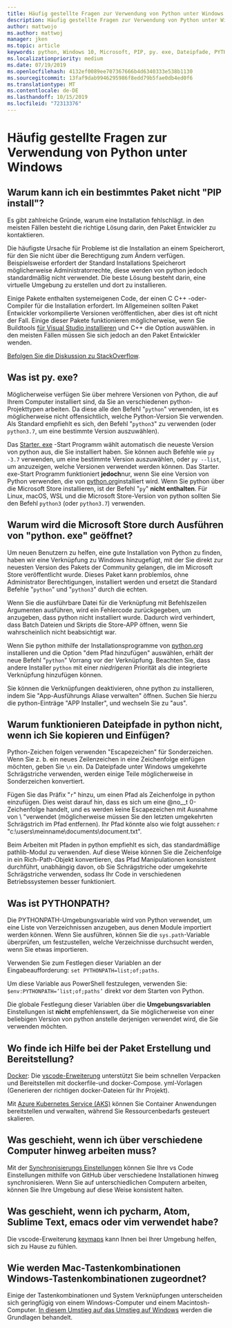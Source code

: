 ```yaml
---
title: Häufig gestellte Fragen zur Verwendung von Python unter Windows
description: Häufig gestellte Fragen zur Verwendung von Python unter Windows
author: mattwojo
ms.author: mattwoj
manager: jken
ms.topic: article
keywords: python, Windows 10, Microsoft, PIP, py. exe, Dateipfade, PYTHONPATH, python-Bereitstellung, Python-Paket Erstellung
ms.localizationpriority: medium
ms.date: 07/19/2019
ms.openlocfilehash: 4132ef0089ee707367666b4d6340333e538b1130
ms.sourcegitcommit: 13faf9dab9946295986f8edd79b5fae0db4ed0f6
ms.translationtype: MT
ms.contentlocale: de-DE
ms.lasthandoff: 10/15/2019
ms.locfileid: "72313376"
---
```

# <a name="frequently-asked-questions-about-using-python-on-windows"></a>Häufig gestellte Fragen zur Verwendung von Python unter Windows

## <a name="why-cant-i-pip-install-a-certain-package"></a>Warum kann ich ein bestimmtes Paket nicht "PIP install"?

Es gibt zahlreiche Gründe, warum eine Installation fehlschlägt. in den meisten Fällen besteht die richtige Lösung darin, den Paket Entwickler zu kontaktieren.

Die häufigste Ursache für Probleme ist die Installation an einem Speicherort, für den Sie nicht über die Berechtigung zum Ändern verfügen. Beispielsweise erfordert der Standard Installations Speicherort möglicherweise Administratorrechte, diese werden von python jedoch standardmäßig nicht verwendet. Die beste Lösung besteht darin, eine virtuelle Umgebung zu erstellen und dort zu installieren.

Einige Pakete enthalten systemeigenen Code, der einen C C++ -oder-Compiler für die Installation erfordert. Im Allgemeinen sollten Paket Entwickler vorkompilierte Versionen veröffentlichen, aber dies ist oft nicht der Fall. Einige dieser Pakete funktionieren möglicherweise, wenn Sie Buildtools [für Visual Studio installieren](https://visualstudio.microsoft.com/downloads/#build-tools-for-visual-studio-2019) und C++ die Option auswählen. in den meisten Fällen müssen Sie sich jedoch an den Paket Entwickler wenden.

[Befolgen Sie die Diskussion zu StackOverflow](https://stackoverflow.com/questions/4750806/how-do-i-install-pip-on-windows/12476379).

## <a name="what-is-pyexe"></a>Was ist py. exe?

Möglicherweise verfügen Sie über mehrere Versionen von Python, die auf Ihrem Computer installiert sind, da Sie an verschiedenen python-Projekttypen arbeiten. Da diese alle den Befehl "`python`" verwenden, ist es möglicherweise nicht offensichtlich, welche Python-Version Sie verwenden. Als Standard empfiehlt es sich, den Befehl "`python3`" zu verwenden (oder `python3.7`, um eine bestimmte Version auszuwählen).

Das [Starter. exe](https://docs.python.org/3/using/windows.html#launcher) -Start Programm wählt automatisch die neueste Version von python aus, die Sie installiert haben. Sie können auch Befehle wie `py -3.7` verwenden, um eine bestimmte Version auszuwählen, oder `py --list`, um anzuzeigen, welche Versionen verwendet werden können. Das Starter. exe-Start Programm funktioniert **jedoch**nur, wenn Sie eine Version von Python verwenden, die von [python.org](https://www.python.org/downloads/windows/)installiert wird. Wenn Sie python über die Microsoft Store installieren, ist der Befehl "`py`" **nicht enthalten**. Für Linux, macOS, WSL und die Microsoft Store-Version von python sollten Sie den Befehl `python3` (oder `python3.7`) verwenden.

## <a name="why-does-running-pythonexe-open-the-microsoft-store"></a>Warum wird die Microsoft Store durch Ausführen von "python. exe" geöffnet?

Um neuen Benutzern zu helfen, eine gute Installation von Python zu finden, haben wir eine Verknüpfung zu Windows hinzugefügt, mit der Sie direkt zur neuesten Version des Pakets der Community gelangen, die im Microsoft Store veröffentlicht wurde. Dieses Paket kann problemlos, ohne Administrator Berechtigungen, installiert werden und ersetzt die Standard Befehle "`python`" und "`python3`" durch die echten.

Wenn Sie die ausführbare Datei für die Verknüpfung mit Befehlszeilen Argumenten ausführen, wird ein Fehlercode zurückgegeben, um anzugeben, dass python nicht installiert wurde. Dadurch wird verhindert, dass Batch Dateien und Skripts die Store-APP öffnen, wenn Sie wahrscheinlich nicht beabsichtigt war.

Wenn Sie python mithilfe der Installationsprogramme von [python.org](https://www.python.org/downloads/windows/) installieren und die Option "dem Pfad hinzufügen" auswählen, erhält der neue Befehl "`python`" Vorrang vor der Verknüpfung. Beachten Sie, dass andere Installer `python` mit einer _niedrigeren_ Priorität als die integrierte Verknüpfung hinzufügen können.

Sie können die Verknüpfungen deaktivieren, ohne python zu installieren, indem Sie "App-Ausführungs Aliase verwalten" öffnen. Suchen Sie hierzu die python-Einträge "APP Installer", und wechseln Sie zu "aus".

## <a name="why-dont-file-paths-work-in-python-when-i-copy-paste-them"></a>Warum funktionieren Dateipfade in python nicht, wenn ich Sie kopieren und Einfügen?

Python-Zeichen folgen verwenden "Escapezeichen" für Sonderzeichen. Wenn Sie z. b. ein neues Zeilenzeichen in eine Zeichenfolge einfügen möchten, geben Sie `\n` ein. Da Dateipfade unter Windows umgekehrte Schrägstriche verwenden, werden einige Teile möglicherweise in Sonderzeichen konvertiert.

Fügen Sie das Präfix "`r`" hinzu, um einen Pfad als Zeichenfolge in python einzufügen. Dies weist darauf hin, dass es sich um eine @no__t 0-Zeichenfolge handelt, und es werden keine Escapezeichen mit Ausnahme von \ "verwendet (möglicherweise müssen Sie den letzten umgekehrten Schrägstrich im Pfad entfernen). Ihr Pfad könnte also wie folgt aussehen: r "c:\users\meinname\documents\document.txt".

Beim Arbeiten mit Pfaden in python empfiehlt es sich, das standardmäßige pathlib-Modul zu verwenden. Auf diese Weise können Sie die Zeichenfolge in ein Rich-Path-Objekt konvertieren, das Pfad Manipulationen konsistent durchführt, unabhängig davon, ob Sie Schrägstriche oder umgekehrte Schrägstriche verwenden, sodass Ihr Code in verschiedenen Betriebssystemen besser funktioniert.

## <a name="what-is-pythonpath"></a>Was ist PYTHONPATH?

Die PYTHONPATH-Umgebungsvariable wird von Python verwendet, um eine Liste von Verzeichnissen anzugeben, aus denen Module importiert werden können. Wenn Sie ausführen, können Sie die `sys.path`-Variable überprüfen, um festzustellen, welche Verzeichnisse durchsucht werden, wenn Sie etwas importieren.

Verwenden Sie zum Festlegen dieser Variablen an der Eingabeaufforderung: `set PYTHONPATH=list;of;paths`.

Um diese Variable aus PowerShell festzulegen, verwenden Sie: `$env:PYTHONPATH=’list;of;paths’` direkt vor dem Starten von Python.

Die globale Festlegung dieser Variablen über die **Umgebungsvariablen** Einstellungen ist **nicht** empfehlenswert, da Sie möglicherweise von einer beliebigen Version von python anstelle derjenigen verwendet wird, die Sie verwenden möchten.

## <a name="where-can-i-find-help-with-packaging-and-deployment"></a>Wo finde ich Hilfe bei der Paket Erstellung und Bereitstellung?

[Docker](https://code.visualstudio.com/docs/azure/docker): Die [vscode-Erweiterung](https://code.visualstudio.com/docs/azure/docker) unterstützt Sie beim schnellen Verpacken und Bereitstellen mit dockerfile-und docker-Compose. yml-Vorlagen (Generieren der richtigen docker-Dateien für Ihr Projekt).

Mit [Azure Kubernetes Service (AKS)](https://docs.microsoft.com/azure/aks/) können Sie Container Anwendungen bereitstellen und verwalten, während Sie Ressourcenbedarfs gesteuert skalieren.

## <a name="what-if-i-need-to-work-across-different-machines"></a>Was geschieht, wenn ich über verschiedene Computer hinweg arbeiten muss?

Mit der [Synchronisierungs Einstellungen](https://marketplace.visualstudio.com/items?itemName=Shan.code-settings-sync) können Sie Ihre vs Code Einstellungen mithilfe von GitHub über verschiedene Installationen hinweg synchronisieren. Wenn Sie auf unterschiedlichen Computern arbeiten, können Sie Ihre Umgebung auf diese Weise konsistent halten.

## <a name="what-if-im-used-to-using-pycharm-atom-sublime-text-emacs-or-vim"></a>Was geschieht, wenn ich pycharm, Atom, Sublime Text, emacs oder vim verwendet habe?

Die vscode-Erweiterung [keymaps](https://marketplace.visualstudio.com/search?target=VSCode&category=Keymaps&sortBy=Downloads) kann Ihnen bei Ihrer Umgebung helfen, sich zu Hause zu fühlen.

## <a name="how-do-mac-shortcut-keys-map-to-windows-shortcut-keys"></a>Wie werden Mac-Tastenkombinationen Windows-Tastenkombinationen zugeordnet?

Einige der Tastenkombinationen und System Verknüpfungen unterscheiden sich geringfügig von einem Windows-Computer und einem Macintosh-Computer. [In diesem Umstieg auf das Umstieg auf Windows](../dev-environment/mac-to-windows.md) werden die Grundlagen behandelt.
